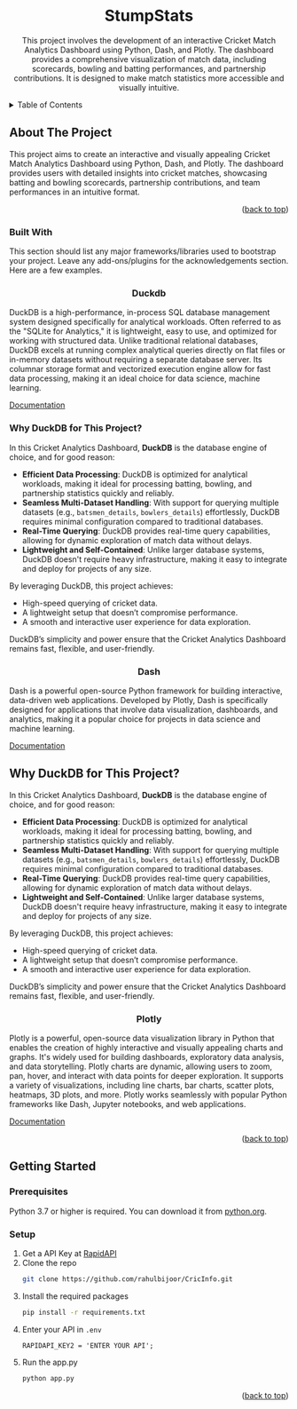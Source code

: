 
<a id="readme-top"></a>


<!-- PROJECT SHIELDS -->
<!--
*** I'm using markdown "reference style" links for readability.
*** Reference links are enclosed in brackets [ ] instead of parentheses ( ).
*** See the bottom of this document for the declaration of the reference variables
*** for contributors-url, forks-url, etc. This is an optional, concise syntax you may use.
*** https://www.markdownguide.org/basic-syntax/#reference-style-links
-->



<!-- PROJECT LOGO -->
<br />
<div align="center">
  

  <h1 align="center">StumpStats</h1>

  <p align="center">
    This project involves the development of an interactive Cricket Match Analytics Dashboard using Python, Dash, and Plotly. The dashboard provides a comprehensive visualization of match data, including scorecards, bowling and batting performances, and partnership contributions. It is designed to make match statistics more accessible and visually intuitive.
    <br />
  </p>
</div>



<!-- TABLE OF CONTENTS -->
<details>
  <summary>Table of Contents</summary>
  <ol>
    <li>
      <a href="#about-the-project">About The Project</a>
      <ul>
        <li><a href="#built-with">Built With</a></li>
      </ul>
    </li>
    <li>
      <a href="#getting-started">Getting Started</a>
      <ul>
        <li><a href="#prerequisites">Prerequisites</a></li>
        <li><a href="#installation">Installation</a></li>
      </ul>
    </li>
  </ol>
</details>



<!-- ABOUT THE PROJECT -->
## About The Project


This project aims to create an interactive and visually appealing Cricket Match Analytics Dashboard using Python, Dash, and Plotly. The dashboard provides users with detailed insights into cricket matches, showcasing batting and bowling scorecards, partnership contributions, and team performances in an intuitive format.

<p align="right">(<a href="#readme-top">back to top</a>)</p>



### Built With

This section should list any major frameworks/libraries used to bootstrap your project. Leave any add-ons/plugins for the acknowledgements section. Here are a few examples.

  <h3 align="center">Duckdb</h3>
  <p> DuckDB is a high-performance, in-process SQL database management system designed specifically for analytical workloads. Often referred to as the "SQLite for Analytics," it is lightweight, easy to use, and optimized for working with structured data. Unlike traditional relational databases, DuckDB excels at running complex analytical queries directly on flat files or in-memory datasets without requiring a separate database server. Its columnar storage format and vectorized execution engine allow for fast data processing, making it an ideal choice for data science, machine learning. </p>
  <p align="left"><a href="https://duckdb.org/docs/guides/overview.html"> Documentation </a></p>
  <section>
  <h3>Why DuckDB for This Project?</h3>
  <p>
    In this Cricket Analytics Dashboard, <strong>DuckDB</strong> is the database engine of choice, and for good reason:
  </p>
  <ul>
    <li><strong>Efficient Data Processing</strong>: DuckDB is optimized for analytical workloads, making it ideal for processing batting, bowling, and partnership statistics quickly and reliably.</li>
    <li><strong>Seamless Multi-Dataset Handling</strong>: With support for querying multiple datasets (e.g., <code>batsmen_details</code>, <code>bowlers_details</code>) effortlessly, DuckDB requires minimal configuration compared to traditional databases.</li>
    <li><strong>Real-Time Querying</strong>: DuckDB provides real-time query capabilities, allowing for dynamic exploration of match data without delays.</li>
    <li><strong>Lightweight and Self-Contained</strong>: Unlike larger database systems, DuckDB doesn't require heavy infrastructure, making it easy to integrate and deploy for projects of any size.</li>
  </ul>
  <p>
    By leveraging DuckDB, this project achieves:
  </p>
  <ul>
    <li>High-speed querying of cricket data.</li>
    <li>A lightweight setup that doesn’t compromise performance.</li>
    <li>A smooth and interactive user experience for data exploration.</li>
  </ul>
  <p>
    DuckDB’s simplicity and power ensure that the Cricket Analytics Dashboard remains fast, flexible, and user-friendly.
  </p>
</section>


  <h3 align="center">Dash</h3>
  <p> Dash is a powerful open-source Python framework for building interactive, data-driven web applications. Developed by Plotly, Dash is specifically designed for applications that involve data visualization, dashboards, and analytics, making it a popular choice for projects in data science and machine learning. </p>
  <p align="left"><a href="https://dash.plotly.com/tutorial"> Documentation </a></p>
  <section>
  <h2>Why DuckDB for This Project?</h2>
  <p>
    In this Cricket Analytics Dashboard, <strong>DuckDB</strong> is the database engine of choice, and for good reason:
  </p>
  <ul>
    <li><strong>Efficient Data Processing</strong>: DuckDB is optimized for analytical workloads, making it ideal for processing batting, bowling, and partnership statistics quickly and reliably.</li>
    <li><strong>Seamless Multi-Dataset Handling</strong>: With support for querying multiple datasets (e.g., <code>batsmen_details</code>, <code>bowlers_details</code>) effortlessly, DuckDB requires minimal configuration compared to traditional databases.</li>
    <li><strong>Real-Time Querying</strong>: DuckDB provides real-time query capabilities, allowing for dynamic exploration of match data without delays.</li>
    <li><strong>Lightweight and Self-Contained</strong>: Unlike larger database systems, DuckDB doesn't require heavy infrastructure, making it easy to integrate and deploy for projects of any size.</li>
  </ul>
  <p>
    By leveraging DuckDB, this project achieves:
  </p>
  <ul>
    <li>High-speed querying of cricket data.</li>
    <li>A lightweight setup that doesn’t compromise performance.</li>
    <li>A smooth and interactive user experience for data exploration.</li>
  </ul>
  <p>
    DuckDB’s simplicity and power ensure that the Cricket Analytics Dashboard remains fast, flexible, and user-friendly.
  </p>
</section>


  <h3 align="center">Plotly</h3>
  <p>Plotly is a powerful, open-source data visualization library in Python that enables the creation of highly interactive and visually appealing charts and graphs. It's widely used for building dashboards, exploratory data analysis, and data storytelling. Plotly charts are dynamic, allowing users to zoom, pan, hover, and interact with data points for deeper exploration. It supports a variety of visualizations, including line charts, bar charts, scatter plots, heatmaps, 3D plots, and more. Plotly works seamlessly with popular Python frameworks like Dash, Jupyter notebooks, and web applications.</p>
  <p align="left"><a href="https://plotly.com/python/"> Documentation </a></p>



<p align="right">(<a href="#readme-top">back to top</a>)</p>



<!-- GETTING STARTED -->
## Getting Started

### Prerequisites
  Python 3.7 or higher is required. You can download it from [python.org](https://www.python.org/).


### Setup



1. Get a API Key at [RapidAPI](https://rapidapi.com/hub)
2. Clone the repo
   ```sh
   git clone https://github.com/rahulbijoor/CricInfo.git
   ```
3. Install the required packages
   ```sh
   pip install -r requirements.txt
   ```
4. Enter your API in `.env`
   ```
   RAPIDAPI_KEY2 = 'ENTER YOUR API';
   ```
5. Run the app.py
   ```sh
   python app.py
   ```

<p align="right">(<a href="#readme-top">back to top</a>)</p>







